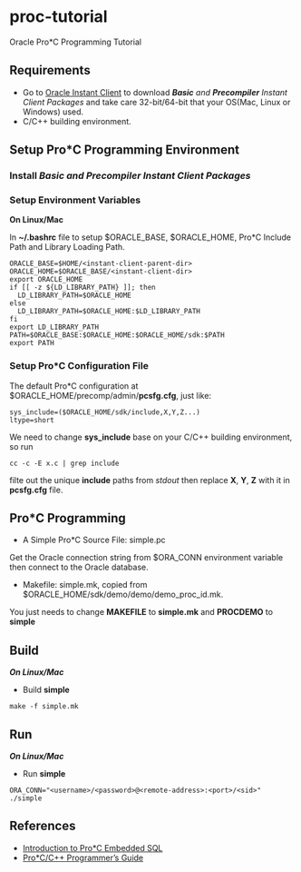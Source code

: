# proc-tutorial
Oracle Pro*C Programming Tutorial

## Requirements
* Go to [Oracle Instant Client](http://www.oracle.com/technetwork/database/features/instant-client/index-097480.html) 
to download *__Basic__ and __Precompiler__ Instant Client Packages* and take care 32-bit/64-bit that your OS(Mac, Linux or Windows) used.
* C/C++ building environment.

## Setup Pro*C Programming Environment

### Install *__Basic__ and __Precompiler__ Instant Client Packages*

### Setup Environment Variables

**On Linux/Mac**

In **~/.bashrc** file to setup $ORACLE_BASE, $ORACLE_HOME, Pro*C Include Path and Library Loading Path.

```shell
ORACLE_BASE=$HOME/<instant-client-parent-dir>
ORACLE_HOME=$ORACLE_BASE/<instant-client-dir>
export ORACLE_HOME
if [[ -z ${LD_LIBRARY_PATH} ]]; then
  LD_LIBRARY_PATH=$ORACLE_HOME
else
  LD_LIBRARY_PATH=$ORACLE_HOME:$LD_LIBRARY_PATH
fi
export LD_LIBRARY_PATH
PATH=$ORACLE_BASE:$ORACLE_HOME:$ORACLE_HOME/sdk:$PATH
export PATH
```

### Setup Pro*C Configuration File

The default Pro*C configuration at $ORACLE_HOME/precomp/admin/__pcsfg.cfg__, just like:

```shell
sys_include=($ORACLE_HOME/sdk/include,X,Y,Z...)
ltype=short
```

We need to change __sys_include__ base on your C/C++ building environment, so run 

```shell
cc -c -E x.c | grep include
```

filte out the unique __include__ paths from *stdout* then replace **X**, **Y**, **Z** with it in __pcsfg.cfg__ file.

## Pro*C Programming

* A Simple Pro*C Source File: simple.pc

Get the Oracle connection string from $ORA_CONN environment variable then connect to 
the Oracle database.
* Makefile: simple.mk, copied from $ORACLE_HOME/sdk/demo/demo/demo_proc_id.mk.

You just needs to change __MAKEFILE__ to __simple.mk__ and __PROCDEMO__ to __simple__



## Build

***On Linux/Mac***

* Build __simple__

```shell
make -f simple.mk
```

## Run

***On Linux/Mac***

* Run __simple__

```shell
ORA_CONN="<username>/<password>@<remote-address>:<port>/<sid>" ./simple
```



## References
* [Introduction to Pro*C Embedded SQL](http://infolab.stanford.edu/~ullman/fcdb/oracle/or-proc.html)
* [Pro*C/C++ Programmer’s Guide](http://docs.oracle.com/cd/E11882_01/appdev.112/e10825/toc.htm)

